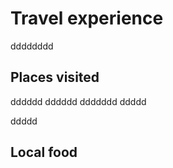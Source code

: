 # Travel experience 
dddddddd
## Places visited
dddddd
dddddd
ddddddd
ddddd

ddddd



## Local food 
